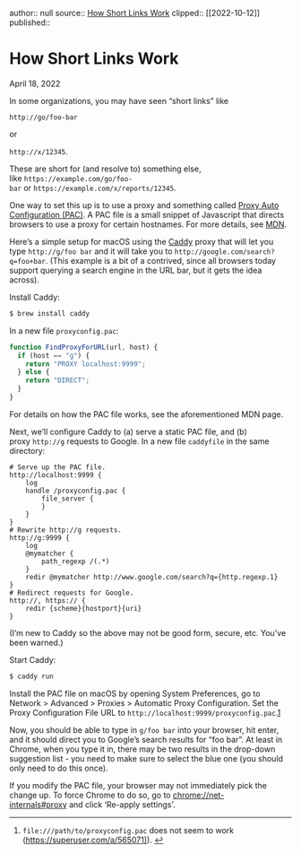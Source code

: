author:: null
source:: [How Short Links Work](https://kalaracey.github.io/how-short-links-work/)
clipped:: [[2022-10-12]]
published:: 

# How Short Links Work

April 18, 2022

In some organizations, you may have seen “short links” like

`http://go/foo-bar`

or

`http://x/12345`.

These are short for (and resolve to) something else, like `https://example.com/go/foo-bar` or `https://example.com/x/reports/12345`.

One way to set this up is to use a proxy and something called [Proxy Auto Configuration (PAC)](https://en.wikipedia.org/wiki/Proxy_auto-config). A PAC file is a small snippet of Javascript that directs browsers to use a proxy for certain hostnames. For more details, see [MDN](https://developer.mozilla.org/en-US/docs/Web/HTTP/Proxy_servers_and_tunneling/Proxy_Auto-Configuration_PAC_file).

Here’s a simple setup for macOS using the [Caddy](https://caddyserver.com/) proxy that will let you type `http://g/foo bar` and it will take you to `http://google.com/search?q=foo+bar`. (This example is a bit of a contrived, since all browsers today support querying a search engine in the URL bar, but it gets the idea across).

Install Caddy:

```bash
$ brew install caddy
```

In a new file `proxyconfig.pac`:

```javascript
function FindProxyForURL(url, host) {
  if (host == "g") {
    return "PROXY localhost:9999";
  } else {
    return "DIRECT";
  }
}
```

For details on how the PAC file works, see the aforementioned MDN page.

Next, we’ll configure Caddy to (a) serve a static PAC file, and (b) proxy `http://g` requests to Google. In a new file `caddyfile` in the same directory:

```plain
# Serve up the PAC file.
http://localhost:9999 {
    log
    handle /proxyconfig.pac {
        file_server {
        }
    }
}
# Rewrite http://g requests.
http://g:9999 {
    log
    @mymatcher {
        path_regexp /(.*)
    }
    redir @mymatcher http://www.google.com/search?q={http.regexp.1}
}
# Redirect requests for Google.
http://, https:// {
    redir {scheme}{hostport}{uri}
}
```

(I’m new to Caddy so the above may not be good form, secure, etc. You’ve been warned.)

Start Caddy:

```bash
$ caddy run
```

Install the PAC file on macOS by opening System Preferences, go to Network > Advanced > Proxies > Automatic Proxy Configuration. Set the Proxy Configuration File URL to `http://localhost:9999/proxyconfig.pac`.[1](https://kalaracey.github.io/how-short-links-work/#fn:1)

Now, you should be able to type in `g/foo bar` into your browser, hit enter, and it should direct you to Google’s search results for “foo bar”. At least in Chrome, when you type it in, there may be two results in the drop-down suggestion list - you need to make sure to select the blue one (you should only need to do this once).

If you modify the PAC file, your browser may not immediately pick the change up. To force Chrome to do so, go to [chrome://net-internals#proxy](chrome://net-internals/#proxy) and click ‘Re-apply settings’.

---

1.  `file:///path/to/proxyconfig.pac` does not seem to work ([https://superuser.com/a/565071)](https://superuser.com/a/565071)). [↩︎](https://kalaracey.github.io/how-short-links-work/#fnref:1)